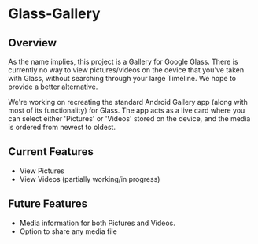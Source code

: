 Glass-Gallery
=============

## Overview

As the name implies, this project is a Gallery for Google Glass.  There is currently no way to view pictures/videos on the device that you've taken with Glass, without searching through your large Timeline.  We hope to provide a better alternative.

We're working on recreating the standard Android Gallery app (along with most of its functionality) for Glass.  The app acts as a live card where you can select either 'Pictures' or 'Videos' stored on the device, and the media is ordered from newest to oldest.

## Current Features

- View Pictures
- View Videos (partially working/in progress)
 
## Future Features

- Media information for both Pictures and Videos.
- Option to share any media file

